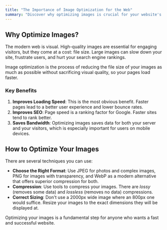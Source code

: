 ```yaml
---
title: "The Importance of Image Optimization for the Web"
summary: "Discover why optimizing images is crucial for your website's performance, SEO, and user experience. Learn essential techniques and tools."
---
```


## Why Optimize Images?

The modern web is visual. High-quality images are essential for engaging visitors, but they come at a cost: file size. Large images can slow down your site, frustrate users, and hurt your search engine rankings.

Image optimization is the process of reducing the file size of your images as much as possible without sacrificing visual quality, so your pages load faster.

### Key Benefits

1.  **Improves Loading Speed**: This is the most obvious benefit. Faster pages lead to a better user experience and lower bounce rates.
2.  **Improves SEO**: Page speed is a ranking factor for Google. Faster sites tend to rank better.
3.  **Saves Bandwidth**: Optimizing images saves data for both your server and your visitors, which is especially important for users on mobile devices.

## How to Optimize Your Images

There are several techniques you can use:

-   **Choose the Right Format**: Use JPEG for photos and complex images, PNG for images with transparency, and WebP as a modern alternative that offers superior compression for both.
-   **Compression**: Use tools to compress your images. There are *lossy* (removes some data) and *lossless* (removes no data) compressions.
-   **Correct Sizing**: Don't use a 2000px wide image where an 800px one would suffice. Resize your images to the exact dimensions they will be displayed at.

Optimizing your images is a fundamental step for anyone who wants a fast and successful website.
